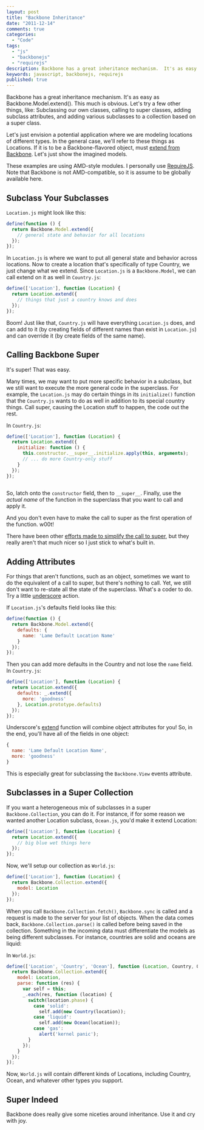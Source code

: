 ```yaml
---
layout: post
title: "Backbone Inheritance"
date: "2011-12-14"
comments: true
categories:
  - "Code"
tags:
  - "js"
  - "backbonejs"
  - "requirejs"
description: Backbone has a great inheritance mechanism.  It's as easy as Backbone.Model.extend().  This much is obvious.  Let's try a few other things.
keywords: javascript, backbonejs, requirejs
published: true
---
```


Backbone has a great inheritance mechanism.  It's as easy as Backbone.Model.extend().  This much is obvious.  Let's try a few other things, like:  Subclassing our own classes, calling to super classes, adding subclass attributes, and adding various subclasses to a collection based on a super class.

<!--more-->

Let's just envision a potential application where we are modeling locations of different types.  In the general case, we'll refer to these things as Locations.  If it is to be a Backbone-flavored object, must [extend from Backbone](http://documentcloud.github.com/backbone/#Model-extend).  Let's just show the imagined models.

These examples are using AMD-style modules.  I personally use [RequireJS](http://requirejs.org/docs/start.html).  Note that Backbone is not AMD-compatible, so it is assume to be globally available here.

Subclass Your Subclasses
------------------------

`Location.js` might look like this:

```javascript
define(function () {
  return Backbone.Model.extend({
    // general state and behavior for all locations        
  });
});
```

In `Location.js` is where we want to put all general state and behavior across locations. Now to create a location that's specifically of type Country, we just change what we extend.  Since `Location.js` is a `Backbone.Model`, we can call extend on it as well in `Country.js`:

```javascript
define(['Location'], function (Location) {
  return Location.extend({
    // things that just a country knows and does
  });
});
```

Boom!  Just like that, `Country.js` will have everything `Location.js` does, and can add to it (by creating fields of different names than exist in `Location.js`) and can override it (by create fields of the same name).

Calling Backbone Super
----------------------

It's super!  That was easy.  

Many times, we may want to put more specific behavior in a subclass, but we still want to execute the more general code in the superclass.  For example, the `Location.js` may do certain things in its `initialize()` function that the `Country.js` wants to do as well in addition to its special country things.  Call super, causing the Location stuff to happen, the code out the rest.  

In `Country.js`:

```javascript
define(['Location'], function (Location) {
  return Location.extend({
    initialize: function () {
      this.constructor.__super__.initialize.apply(this, arguments);
      // ... do more Country-only stuff
    }
  });
});
    
```

So, latch onto the `constructor` field, then to `__super__`.  Finally, use the *actual name* of the function in the superclass that you want to call and apply it.  

And you don't even have to make the call to super as the first operation of the function. w00t!

There have been other [efforts made to simplify the call to super](http://forrst.com/posts/Backbone_js_super_function-4co), but they really aren't that much nicer so I just stick to what's built in.

Adding Attributes
-----------------

For things that aren't functions, such as an object, sometimes we want to do the equivalent of a call to super, but there's nothing to call.  Yet, we still don't want to re-state all the state of the superclass.  What's a coder to do.  Try a little [underscore](http://documentcloud.github.com/underscore/) action.  

If `Location.js`'s defaults field looks like this:

```javascript
define(function () {
  return Backbone.Model.extend({
    defaults: {
      name: 'Lame Default Location Name'
    }
  });
});
```

Then you can add more defaults in the Country and not lose the `name` field.  In `Country.js`:

```javascript
define(['Location'], function (Location) {
  return Location.extend({
    defaults: _.extend({
      more: 'goodness'
    }, Location.prototype.defaults)
  });
});  
```

Underscore's [extend](http://documentcloud.github.com/underscore/#extend) function will combine object attributes for you!  So, in the end, you'll have all of the fields in one object:


```javascript
{ 
  name: 'Lame Default Location Name',
  more: 'goodness'
}
```

This is especially great for subclassing the `Backbone.View` events attribute.


Subclasses in a Super Collection
--------------------------------

If you want a heterogeneous mix of subclasses in a super `Backbone.Collection`, you can do it.  For instance, if for some reason we wanted another Location subclass, `Ocean.js`, you'd make it extend Location:

```javascript
define(['Location'], function (Location) {
  return Location.extend({
    // big blue wet things here
  });
});
```

Now, we'll setup our collection as `World.js`:

```javascript
define(['Location'], function (Location) {
  return Backbone.Collection.extend({
    model: Location
  });
});
```

When you call `Backbone.Collection.fetch()`, `Backbone.sync` is called and a request is made to the server for your list of objects.  When the data comes back, `Backbone.Collection.parse()` is called before being saved in the collection.  Something in the incoming data must differentiate the models as being different subclasses.  For instance, countries are solid and oceans are liquid:

In `World.js`:

```javascript
define(['Location', 'Country', 'Ocean'], function (Location, Country, Ocean) {
  return Backbone.Collection.extend({
    model: Location,
    parse: function (res) {
      var self = this;
      _.each(res, function (location) {
        switch(location.phase) {
          case 'solid':
            self.add(new Country(location));
          case 'liquid':
            self.add(new Ocean(location));
          case 'gas':
            alert('kernel panic');
        }
      });
    }
  });
});
```

Now, `World.js` will contain different kinds of Locations, including Country, Ocean, and whatever other types you support.

Super Indeed
------------

Backbone does really give some niceties around inheritance.  Use it and cry with joy.    

  
